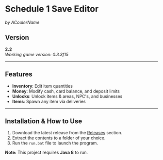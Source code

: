 # Schedule 1 Save Editor
*by ACoolerName*

## Version
**2.2**  
*Working game version: 0.3.3f15*

---

## Features

- **Inventory**: Edit item quantities
- **Money**: Modify cash, card balance, and deposit limits
- **Unlocks**: Unlock items & areas, NPC's, and businesses
- **Items**: Spawn any item via deliveries

---

## Installation & How to Use

1. Download the latest release from the [Releases](https://github.com/ACoolerName/Schedule-1-Save-Editor/releases/latest) section.
2. Extract the contents to a folder of your choice.
3. Run the `run.bat` file to launch the program.

**Note:** This project requires **Java 8** to run.